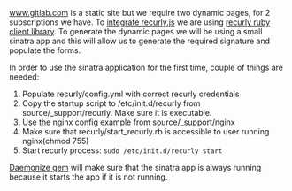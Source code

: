 www.gitlab.com is a static site but we require two dynamic pages, for 2 subscriptions we have.
To [integrate recurly.js](https://docs.recurly.com/api/recurlyjs/integration) we are using [recurly ruby client library](https://docs.recurly.com/client-libraries/ruby).
To generate the dynamic pages we will be using a small sinatra app and this will allow us to generate the required signature and populate the forms.

In order to use the sinatra application for the first time, couple of things are needed:

1. Populate recurly/config.yml with correct recurly credentials
1. Copy the startup script to /etc/init.d/recurly from source/_support/recurly. Make sure it is executable.
1. Use the nginx config example from source/_support/nginx
1. Make sure that recurly/start_recurly.rb is accessible to user running nginx(chmod 755)
1. Start recurly process: `sudo /etc/init.d/recurly start`

[Daemonize gem](http://daemons.rubyforge.org/) will make sure that the sinatra app is always running because it starts the app if it is not running.
